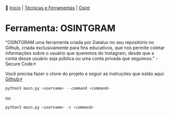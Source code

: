 👾 [Inicio](https://rayanepimentel.github.io/InfoSec-iniciante/) | [Técnicas e Ferramentas](https://rayanepimentel.github.io/InfoSec-iniciante/site/ferramentas/ferramentas.html) | [Osint](https://rayanepimentel.github.io/InfoSec-iniciante/site/ferramentas/osint/osint.html)

# Ferramenta: OSINTGRAM

"OSINTGRAM uma ferramenta criada por Datalux no seu repositório no Github, criada exclusivamente para fins educativos, que nos permite coletar informações sobre o usuário que queremos do Instagram, desde que a conta desse usuário seja pública ou uma conta privada que seguimos." - Secure Code↗

Você precisa fazer o clone do projeto e seguir as instruções que estão aqui: [Github↗](https://github.com/Datalux/Osintgram)

```py 
python3 main.py <username> --command <command>
```
ou

```py
python3 main.py <username> -c <command>
```